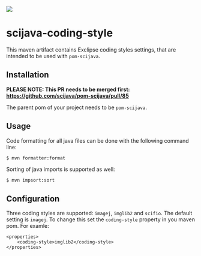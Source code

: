 [![](https://travis-ci.org/scijava/scijava-coding-style.svg?branch=master)](https://travis-ci.org/scijava/scijava-coding-style)

# scijava-coding-style

This  maven artifact contains Exclipse coding styles settings, that are intended to be used with `pom-scijava`.

## Installation
**PLEASE NOTE: This PR needs to be merged first: https://github.com/scijava/pom-scijava/pull/85**

The parent pom of your project needs to be `pom-scijava`.

## Usage

Code formatting for all java files can be done with the following command line:
```bash
$ mvn formatter:format
```
Sorting of java imports is supported as well:
```
$ mvn impsort:sort
```

## Configuration

Three coding styles are supported: `imagej`, `imglib2` and `scifio`.
The default setting is `imagej`.
To change this set the `coding-style` property in you maven pom. For examle:
```
<properties>
    <coding-style>imglib2</coding-style>
</properties>
```
